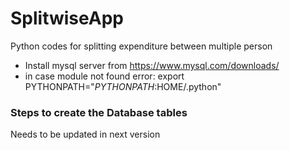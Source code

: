 # SplitwiseApp
Python codes for splitting expenditure between multiple person

* Install mysql server from https://www.mysql.com/downloads/
* in case module not found error:
export PYTHONPATH="$PYTHONPATH:$HOME/.python"


### Steps to create the Database tables
Needs to be updated in next version